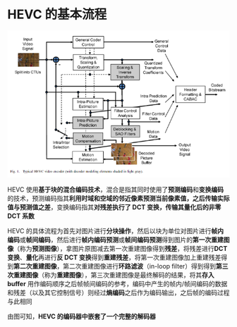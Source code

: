 # HEVC 的基本流程

![image-20201109003052560](markdown_images/image-20201109003052560.png)

HEVC 使用**基于块的混合编码技术**，混合是指其同时使用了**预测编码**和**变换编码**的技术，预测编码指其**利用时域和空域的邻近像素预测当前像素值，之后传输实际值与预测值之差**，变换编码指其**对残差执行了 DCT 变换，传输其量化后的非零 DCT 系数**

HEVC 的具体流程为首先对图片进行**分块操作**，然后以块为单位对图片进行**帧内编码**或**帧间编码**，然后进行**帧内编码预测**或**帧间编码预测**得到图片的**第一次重建图像**（称为**预测图像**），拿图片原图减去第一次重建图像得到**残差**，将残差进行**DCT变换**、**量化**再进行**反 DCT 变换**得到**重建残差**，将第一次重建图像加上重建残差得到**第二次重建图像**，第二次重建图像进行**环路滤波**（in-loop filter）得到得到**第三次重建图像**（称为**重建图像**），第三次重建图像是最终解码的结果，将其**存入 buffer** 用作编码顺序之后帧帧间编码的参考，编码中产生的帧内/帧间编码的数据和残差（以及其它控制信号）则经过**熵编码**之后作为编码输出，之后帧的编码过程与此相同

由图可知，**HEVC 的编码器中嵌套了一个完整的解码器**